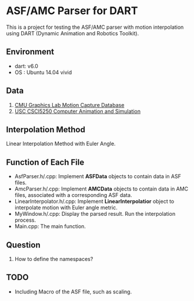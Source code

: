 # ASF/AMC Parser for DART

This is a project for testing the ASF/AMC parser with motion interpolation using
DART (Dynamic Animation and Robotics Toolkit).

## Environment

- dart: v6.0
- OS  : Ubuntu 14.04 vivid

## Data

1. [CMU Graphics Lab Motion Capture Database](http://mocap.cs.cmu.edu/)
2. [USC CSCI5250 Computer Animation and Simulation](http://run.usc.edu/cs520-s15/assign2/)

## Interpolation Method

Linear Interpolation Method with Euler Angle.


## Function of Each File

- AsfParser.h/.cpp: Implement **ASFData** objects to contain data in ASF files.
- AmcParser.h/.cpp: Implement **AMCData** objects to contain data in AMC files,
                    associated with a corresponding ASF data.
- LinearInterpolator.h/.cpp: Implement **LinearInterpolatior** object to 
                             interpolate motion with Euler angle metric.
- MyWindow.h/.cpp: Display the parsed result. Run the interpolation process.
- Main.cpp: The main function. 


## Question

1. How to define the namespaces?

## TODO

- Including Macro of the ASF file, such as scaling.
